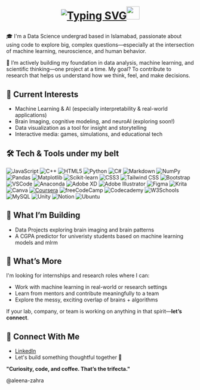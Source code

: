 
# <p align="center"><a href="https://git.io/typing-svg"><img src="https://readme-typing-svg.demolab.com?font=cutive&size=25&duration=2000&pause=1000&color=ec6cb0&center=true&vCenter=true&height=25&lines=Heyy%2C+I'm+Aleena+Zahra+!!;A+Data-Science+Student%2C;Passionate+UI%2FUX+Designer%2C;Research+Enthusiast+." alt="Typing SVG" /></a><img src="https://user-images.githubusercontent.com/74038190/226127913-88de86d3-8437-45b9-a3b6-e746b47f655a.gif" height="35px"></p>
🎓 I'm a Data Science undergrad based in Islamabad, passionate about using code to explore big, complex questions—especially at the intersection of machine learning, neuroscience, and human behavior.

🔬  I’m actively building my foundation in data analysis, machine learning, and scientific thinking—one project at a time. My goal? To contribute to research that helps us understand how we think, feel, and make decisions.


## 🧠 Current Interests
- Machine Learning & AI (especially interpretability & real-world applications)
- Brain Imaging, cognitive modeling, and neuroAI (exploring soon!)
- Data visualization as a tool for insight and storytelling
- Interactive media: games, simulations, and educational tech


## 🛠️ Tech & Tools under my belt

![JavaScript](https://img.shields.io/badge/JavaScript-323330?style=for-the-badge&logo=javascript&logoColor=F7DF1E) ![C++](https://img.shields.io/badge/C%2B%2B-00599C?style=for-the-badge&logo=c%2B%2B&logoColor=white) ![HTML5](https://img.shields.io/badge/HTML5-E34F26?style=for-the-badge&logo=html5&logoColor=white) ![Python](https://img.shields.io/badge/python-3670A0?style=for-the-badge&logo=python&logoColor=ffdd54) ![C#](https://custom-icon-badges.demolab.com/badge/C%23-%23239120.svg?logo=cshrp&logoColor=white) ![Markdown](https://img.shields.io/badge/Markdown-%23000000.svg?logo=markdown&logoColor=white) ![NumPy](https://img.shields.io/badge/NumPy-4DABCF?logo=numpy&logoColor=fff) ![Pandas](https://img.shields.io/badge/Pandas-150458?logo=pandas&logoColor=fff) ![Matplotlib](https://custom-icon-badges.demolab.com/badge/Matplotlib-71D291?logo=matplotlib&logoColor=fff) ![Scikit-learn](https://img.shields.io/badge/-scikit--learn-%23F7931E?logo=scikit-learn&logoColor=white) ![CSS3](https://img.shields.io/badge/CSS3-1572B6?style=for-the-badge&logo=css3&logoColor=white) ![Tailwind CSS](https://img.shields.io/badge/Tailwind_CSS-38B2AC?style=for-the-badge&logo=tailwind-css&logoColor=white) ![Bootstrap](https://img.shields.io/badge/Bootstrap-563D7C?style=for-the-badge&logo=bootstrap&logoColor=white) ![VSCode](https://img.shields.io/badge/VSCode-0078D4?style=for-the-badge&logo=visual%20studio%20code&logoColor=white) ![Anaconda](https://img.shields.io/badge/Anaconda-44A833?logo=anaconda&logoColor=fff) ![Adobe XD](https://img.shields.io/badge/Adobe%20XD-470137?style=for-the-badge&logo=Adobe%20XD&logoColor=#FF61F6) ![Adobe Illustrator](https://img.shields.io/badge/Adobe%20Illustrator-FF9A00?style=for-the-badge&logo=adobe%20illustrator&logoColor=white) ![Figma](https://img.shields.io/badge/Figma-F24E1E?style=for-the-badge&logo=figma&logoColor=white) ![Krita](https://img.shields.io/badge/Krita-203759?logo=krita&logoColor=EEF37B) ![Canva](https://img.shields.io/badge/Canva-%2300C4CC.svg?&logo=Canva&logoColor=white) [![Coursera](https://img.shields.io/badge/Coursera-0056D2?style=for-the-badge&logo=Coursera&logoColor=white)](https://www.coursera.org/user/69e4ae79233b116200019fb3f9111083) ![freeCodeCamp](https://img.shields.io/badge/freecodecamp-27273D?style=for-the-badge&logo=freecodecamp&logoColor=white) ![Codecademy](https://img.shields.io/badge/Codecademy-%2321759B.svg?logo=codecademy&logoColor=white) ![W3Schools](https://img.shields.io/badge/W3Schools-04AA6D?logo=w3schools&logoColor=fff) ![MySQL](https://img.shields.io/badge/MySQL-005C84?style=for-the-badge&logo=mysql&logoColor=white) ![Unity](https://img.shields.io/badge/unity-%23000000.svg?style=for-the-badge&logo=unity&logoColor=white) ![Notion](https://img.shields.io/badge/Notion-000?logo=notion&logoColor=fff) ![Ubuntu](https://img.shields.io/badge/Ubuntu-E95420?logo=ubuntu&logoColor=white)


## 🌱 What I’m Building

-  Data Projects exploring brain imaging and brain patterns
-  A CGPA predictor for univeristy students based on machine learning models and mlrm



## 📌 What’s More

I'm looking for internships and research roles where I can:
- Work with machine learning in real-world or research settings  
- Learn from mentors and contribute meaningfully to a team  
- Explore the messy, exciting overlap of brains + algorithms  

If your lab, company, or team is working on anything in that spirit—**let’s connect**.


## 🤝 Connect With Me

- [LinkedIn](https://www.linkedin.com/in/aleena-zahra/) 
- Let's build something thoughtful together 🌱


**"Curiosity, code, and coffee. That’s the trifecta."**

@aleena-zahra
